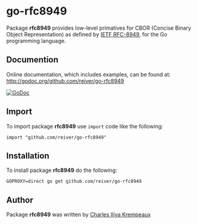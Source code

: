 # go-rfc8949

Package **rfc8949** provides low-level primatives for CBOR (Concise Binary Object Representation) as defined by [IETF RFC-8949](https://datatracker.ietf.org/doc/html/rfc8949), for the Go programming language.

## Documention

Online documentation, which includes examples, can be found at: http://godoc.org/github.com/reiver/go-rfc8949

[![GoDoc](https://godoc.org/github.com/reiver/go-rfc8949?status.svg)](https://godoc.org/github.com/reiver/go-rfc8949)

## Import

To import package **rfc8949** use `import` code like the following:
```
import "github.com/reiver/go-rfc8949"
```

## Installation

To install package **rfc8949** do the following:
```
GOPROXY=direct go get github.com/reiver/go-rfc8949
```

## Author

Package **rfc8949** was written by [Charles Iliya Krempeaux](http://reiver.link)
